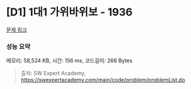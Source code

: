 # [D1] 1대1 가위바위보 - 1936 

[문제 링크](https://swexpertacademy.com/main/code/problem/problemDetail.do?contestProbId=AV5PjKXKALcDFAUq) 

### 성능 요약

메모리: 58,524 KB, 시간: 156 ms, 코드길이: 266 Bytes



> 출처: SW Expert Academy, https://swexpertacademy.com/main/code/problem/problemList.do